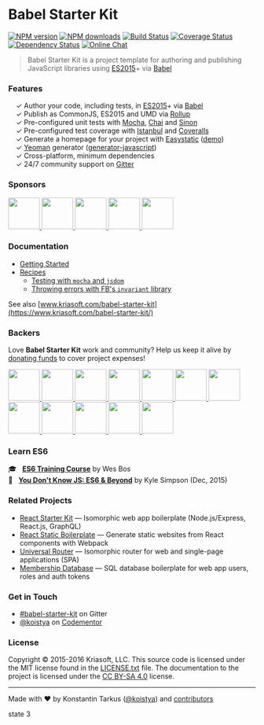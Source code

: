 # Babel Starter Kit

[![NPM version](http://img.shields.io/npm/v/generator-javascript.svg?style=flat-square)](https://www.npmjs.com/package/generator-javascript)
[![NPM downloads](http://img.shields.io/npm/dm/generator-javascript.svg?style=flat-square)](https://www.npmjs.com/package/generator-javascript)
[![Build Status](http://img.shields.io/travis/kriasoft/babel-starter-kit/master.svg?style=flat-square)](https://travis-ci.org/kriasoft/babel-starter-kit)
[![Coverage Status](https://img.shields.io/coveralls/kriasoft/babel-starter-kit.svg?style=flat-square)](https://coveralls.io/github/kriasoft/babel-starter-kit)
[![Dependency Status](http://img.shields.io/david/dev/kriasoft/babel-starter-kit.svg?style=flat-square)](https://david-dm.org/kriasoft/babel-starter-kit#info=devDependencies)
[![Online Chat](http://img.shields.io/badge/chat_room-%23babel--starter--kit-blue.svg?style=flat-square)](https://gitter.im/kriasoft/babel-starter-kit)

> Babel Starter Kit is a project template for authoring and publishing JavaScript libraries using
> [ES2015](https://babeljs.io/docs/learn-es2015/)+ via [Babel](https://babeljs.io/)


### Features

&nbsp; &nbsp; ✓ Author your code, including tests, in [ES2015](https://babeljs.io/docs/learn-es2015/)+ via [Babel](http://babeljs.io/)<br>
&nbsp; &nbsp; ✓ Publish as CommonJS, ES2015 and UMD via [Rollup](http://rollupjs.org/)<br>
&nbsp; &nbsp; ✓ Pre-configured unit tests with [Mocha](http://mochajs.org/), [Chai](http://chaijs.com/) and [Sinon](http://sinonjs.org/)<br>
&nbsp; &nbsp; ✓ Pre-configured test coverage with [Istanbul](https://github.com/gotwarlost/istanbul) and [Coveralls](https://coveralls.io/)<br>
&nbsp; &nbsp; ✓ Generate a homepage for your project with [Easystatic](https://easystatic.com) ([demo](http://www.kriasoft.com/babel-starter-kit/))<br>
&nbsp; &nbsp; ✓ [Yeoman](http://yeoman.io/) generator ([generator-javascript](https://github.com/kriasoft/babel-starter-kit/tree/yeoman-generator))<br>
&nbsp; &nbsp; ✓ Cross-platform, minimum dependencies<br>
&nbsp; &nbsp; ✓ 24/7 community support on [Gitter](https://gitter.im/kriasoft/babel-starter-kit)<br>


### Sponsors

<a href="https://opencollective.com/babel-starter-kit/sponsor/0/website" target="_blank">
  <img src="https://opencollective.com/babel-starter-kit/sponsor/0/avatar.svg" height="64">
</a>
<a href="https://opencollective.com/babel-starter-kit/sponsor/1/website" target="_blank">
  <img src="https://opencollective.com/babel-starter-kit/sponsor/1/avatar.svg" height="64">
</a>
<a href="https://opencollective.com/babel-starter-kit/sponsor/2/website" target="_blank">
  <img src="https://opencollective.com/babel-starter-kit/sponsor/2/avatar.svg" height="64">
</a>
<a href="https://opencollective.com/babel-starter-kit/sponsor/3/website" target="_blank">
  <img src="https://opencollective.com/babel-starter-kit/sponsor/3/avatar.svg" height="64">
</a>
<a href="https://opencollective.com/babel-starter-kit/sponsor/4/website" target="_blank">
  <img src="https://opencollective.com/babel-starter-kit/sponsor/4/avatar.svg" height="64">
</a>


### Documentation

* [Getting Started](docs/getting-started.md)
* [Recipes](docs/recipes)
  * [Testing with <code>mocha</code> and <code>jsdom</code>](docs/recipes/testing-with-mocha-and-jsdom.md)
  * [Throwing errors with FB's <code>invariant</code> library](docs/recipes/throwing-errors-with-fbjs-invariant.md)

See also [www.kriasoft.com/babel-starter-kit](https://www.kriasoft.com/babel-starter-kit/)


### Backers

Love **Babel Starter Kit** work and community? Help us keep it alive by [donating funds](https://opencollective.com/babel-starter-kit#backer)
to cover project expenses!

<a href="https://opencollective.com/babel-starter-kit/backer/0/website" target="_blank">
  <img src="https://opencollective.com/babel-starter-kit/backer/0/avatar.svg" width="64" height="64">
</a>
<a href="https://opencollective.com/babel-starter-kit/backer/1/website" target="_blank">
  <img src="https://opencollective.com/babel-starter-kit/backer/1/avatar.svg" width="64" height="64">
</a>
<a href="https://opencollective.com/babel-starter-kit/backer/2/website" target="_blank">
  <img src="https://opencollective.com/babel-starter-kit/backer/2/avatar.svg" width="64" height="64">
</a>
<a href="https://opencollective.com/babel-starter-kit/backer/3/website" target="_blank">
  <img src="https://opencollective.com/babel-starter-kit/backer/3/avatar.svg" width="64" height="64">
</a>
<a href="https://opencollective.com/babel-starter-kit/backer/4/website" target="_blank">
  <img src="https://opencollective.com/babel-starter-kit/backer/4/avatar.svg" width="64" height="64">
</a>
<a href="https://opencollective.com/babel-starter-kit/backer/5/website" target="_blank">
  <img src="https://opencollective.com/babel-starter-kit/backer/5/avatar.svg" width="64" height="64">
</a>
<a href="https://opencollective.com/babel-starter-kit/backer/6/website" target="_blank">
  <img src="https://opencollective.com/babel-starter-kit/backer/6/avatar.svg" width="64" height="64">
</a>
<a href="https://opencollective.com/babel-starter-kit/backer/7/website" target="_blank">
  <img src="https://opencollective.com/babel-starter-kit/backer/7/avatar.svg" width="64" height="64">
</a>
<a href="https://opencollective.com/babel-starter-kit/backer/8/website" target="_blank">
  <img src="https://opencollective.com/babel-starter-kit/backer/8/avatar.svg" width="64" height="64">
</a>
<a href="https://opencollective.com/babel-starter-kit/backer/9/website" target="_blank">
  <img src="https://opencollective.com/babel-starter-kit/backer/9/avatar.svg" width="64" height="64">
</a>
<a href="https://opencollective.com/babel-starter-kit/backer/10/website" target="_blank">
  <img src="https://opencollective.com/babel-starter-kit/backer/10/avatar.svg" width="64" height="64">
</a>
<a href="https://opencollective.com/babel-starter-kit/backer/11/website" target="_blank">
  <img src="https://opencollective.com/babel-starter-kit/backer/11/avatar.svg" width="64" height="64">
</a>


### Learn ES6

:mortar_board: &nbsp; **[ES6 Training Course](https://es6.io/friend/konstantin)** by Wes Bos<br>
:green_book: &nbsp; **[You Don't Know JS: ES6 & Beyond](http://amzn.to/2bzvV51)** by Kyle Simpson (Dec, 2015)<br>


### Related Projects

* [React Starter Kit](https://github.com/kriasoft/react-starter-kit) — Isomorphic web app boilerplate (Node.js/Express, React.js, GraphQL)
* [React Static Boilerplate](https://github.com/koistya/react-static-boilerplate) — Generate static websites from React components with Webpack
* [Universal Router](https://github.com/kriasoft/universal-router) — Isomorphic router for web and single-page applications (SPA)
* [Membership Database](https://github.com/membership/membership.db) — SQL database boilerplate for web app users, roles and auth tokens


### Get in Touch

* [#babel-starter-kit](https://gitter.im/kriasoft/babel-starter-kit) on Gitter
* [@koistya](https://twitter.com/koistya) on [Codementor](https://www.codementor.io/koistya)


### License

Copyright © 2015-2016 Kriasoft, LLC. This source code is licensed under the MIT license found in
the [LICENSE.txt](https://github.com/kriasoft/react-starter-kit/blob/master/LICENSE.txt) file.
The documentation to the project is licensed under the [CC BY-SA 4.0](http://creativecommons.org/licenses/by-sa/4.0/)
license.

---
Made with ♥ by Konstantin Tarkus ([@koistya](https://twitter.com/koistya)) and [contributors](https://github.com/kriasoft/babel-starter-kit/graphs/contributors)

state 3
